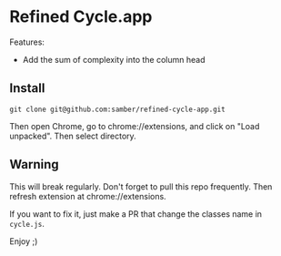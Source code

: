 
# Refined Cycle.app

Features:
- Add the sum of complexity into the column head

## Install

```
git clone git@github.com:samber/refined-cycle-app.git
```

Then open Chrome, go to chrome://extensions, and click on "Load unpacked". Then select directory.

## Warning

This will break regularly. Don't forget to pull this repo frequently. Then refresh extension at chrome://extensions.

If you want to fix it, just make a PR that change the classes name in `cycle.js`.

Enjoy ;)

